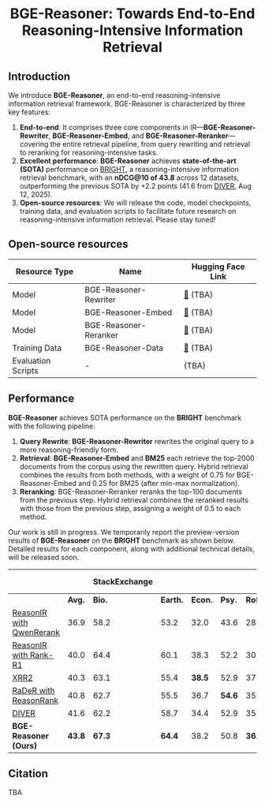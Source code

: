 <div align="center">
<h1> BGE-Reasoner: Towards End-to-End Reasoning-Intensive Information Retrieval </h1>
</div>

## Introduction

We introduce **BGE-Reasoner**, an end-to-end reasoning-intensive information retrieval framework. BGE-Reasoner is characterized by three key features:

1. **End-to-end**: It comprises three core components in IR—**BGE-Reasoner-Rewriter**, **BGE-Reasoner-Embed**, and **BGE-Reasoner-Reranker**—covering the entire retrieval pipeline, from query rewriting and retrieval to reranking for reasoning-intensive tasks.
2. **Excellent performance**: **BGE-Reasoner** achieves **state-of-the-art (SOTA)** performance on [BRIGHT](https://brightbenchmark.github.io/), a reasoning-intensive information retrieval benchmark, with an **nDCG@10 of 43.8** across 12 datasets, outperforming the previous SOTA by +2.2 points (41.6 from [DIVER](https://brightbenchmark.github.io/), Aug 12, 2025).
3. **Open-source resources**: We will release the code, model checkpoints, training data, and evaluation scripts to facilitate future research on reasoning-intensive information retrieval. Please stay tuned!


## Open-source resources

| Resource Type      | Name                  | Hugging Face Link |
| ------------------ | --------------------- | ----------- |
| Model              | BGE-Reasoner-Rewriter | [🤗]() (TBA)     |
| Model              | BGE-Reasoner-Embed    | [🤗]() (TBA)     |
| Model              | BGE-Reasoner-Reranker | [🤗]() (TBA)     |
| Training Data      | BGE-Reasoner-Data     | [🤗]() (TBA)     |
| Evaluation Scripts | -                     | (TBA)             |


## Performance

**BGE-Reasoner** achieves SOTA performance on the **BRIGHT** benchmark with the following pipeline:

1. **Query Rewrite**: **BGE-Reasoner-Rewriter** rewrites the original query to a more reasoning-friendly form.
2. **Retrieval**: **BGE-Reasoner-Embed** and **BM25** each retrieve the top-2000 documents from the corpus using the rewritten query. Hybrid retrieval combines the results from both methods, with a weight of 0.75 for BGE-Reasoner-Embed and 0.25 for BM25 (after min-max normalization).
3. **Reranking**: BGE-Reasoner-Reranker reranks the top-100 documents from the previous step. Hybrid retrieval combines the reranked results with those from the previous step, assigning a weight of 0.5 to each method.

Our work is still in progress. We temporarily report the preview-version results of **BGE-Reasoner** on the **BRIGHT** benchmark as shown below. Detailed results for each component, along with additional technical details, will be released soon.

|                                                              |          | StackExchange |            |           |          |          |            |          | Coding    |          | Theorem-based |            |            |
| ------------------------------------------------------------ | -------- | ------------- | ---------- | --------- | -------- | -------- | ---------- | -------- | --------- | -------- | ------------- | ---------- | ---------- |
|                                                              | **Avg.** | **Bio.**      | **Earth.** | **Econ.** | **Psy.** | **Rob.** | **Stack.** | **Sus.** | **Leet.** | **Pony** | **AoPS**      | **TheoQ.** | **TheoT.** |
| [ReasonIR with QwenRerank](https://arxiv.org/pdf/2504.20595) | 36.9     | 58.2          | 53.2       | 32.0      | 43.6     | 28.8     | 37.6       | 36.0     | 33.2      | 34.8     | 7.9           | 32.6       | 45.0       |
| [ReasonIR with Rank-R1](https://huggingface.co/ielabgroup/Rank-R1-32B-v0.2) | 40.0     | 64.4          | 60.1       | 38.3      | 52.2     | 30.7     | 40.6       | **46.7** | 33.3      | 17.4     | 10.1          | 38.6       | 47.7       |
| [XRR2](https://github.com/jataware/XRR2)                     | 40.3     | 63.1          | 55.4       | **38.5**  | 52.9     | 37.1     | 38.2       | 44.6     | 21.9      | 35.0     | 15.7          | 34.4       | 46.2       |
| [RaDeR with ReasonRank](http://arxiv.org/pdf/2508.07050)     | 40.8     | 62.7          | 55.5       | 36.7      | **54.6** | 35.7     | 38.0       | 44.8     | 29.5      | 25.6     | 14.4          | 42.0       | 50.1       |
| [DIVER](https://arxiv.org/pdf/2508.07995)                    | 41.6     | 62.2          | 58.7       | 34.4      | 52.9     | 35.6     | 36.5       | 42.9     | **38.9**  | 25.4     | **18.3**      | 40.0       | **53.1**   |
| **BGE-Reasoner (Ours)**                                      | **43.8** | **67.3**      | **64.4**   | 38.2      | 50.8     | **36.9** | **42.4**   | 43.0     | 29.4      | **43.8** | 14.5          | **42.5**   | 52.2       |

## Citation

TBA
